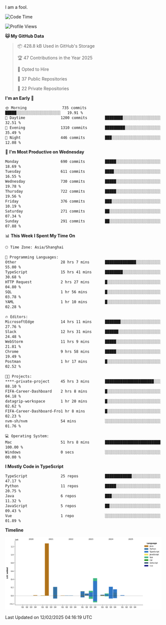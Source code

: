 I am a fool.

<!--START_SECTION:waka-->
![Code Time](http://img.shields.io/badge/Code%20Time-2%2C551%20hrs%2032%20mins-blue)

![Profile Views](http://img.shields.io/badge/Profile%20Views-3-blue)

**🐱 My GitHub Data** 

> 📦 428.8 kB Used in GitHub's Storage 
 > 
> 🏆 47 Contributions in the Year 2025
 > 
> 💼 Opted to Hire
 > 
> 📜 37 Public Repositories 
 > 
> 🔑 22 Private Repositories 
 > 
**I'm an Early 🐤** 

```text
🌞 Morning                735 commits         █████░░░░░░░░░░░░░░░░░░░░   19.91 % 
🌆 Daytime                1200 commits        ████████░░░░░░░░░░░░░░░░░   32.51 % 
🌃 Evening                1310 commits        █████████░░░░░░░░░░░░░░░░   35.49 % 
🌙 Night                  446 commits         ███░░░░░░░░░░░░░░░░░░░░░░   12.08 % 
```
📅 **I'm Most Productive on Wednesday** 

```text
Monday                   690 commits         █████░░░░░░░░░░░░░░░░░░░░   18.69 % 
Tuesday                  611 commits         ████░░░░░░░░░░░░░░░░░░░░░   16.55 % 
Wednesday                730 commits         █████░░░░░░░░░░░░░░░░░░░░   19.78 % 
Thursday                 722 commits         █████░░░░░░░░░░░░░░░░░░░░   19.56 % 
Friday                   376 commits         ███░░░░░░░░░░░░░░░░░░░░░░   10.19 % 
Saturday                 271 commits         ██░░░░░░░░░░░░░░░░░░░░░░░   07.34 % 
Sunday                   291 commits         ██░░░░░░░░░░░░░░░░░░░░░░░   07.88 % 
```


📊 **This Week I Spent My Time On** 

```text
🕑︎ Time Zone: Asia/Shanghai

💬 Programming Languages: 
Other                    28 hrs 7 mins       ██████████████░░░░░░░░░░░   55.00 % 
TypeScript               15 hrs 41 mins      ████████░░░░░░░░░░░░░░░░░   30.68 % 
HTTP Request             2 hrs 27 mins       █░░░░░░░░░░░░░░░░░░░░░░░░   04.80 % 
SQL                      1 hr 56 mins        █░░░░░░░░░░░░░░░░░░░░░░░░   03.78 % 
YAML                     1 hr 10 mins        █░░░░░░░░░░░░░░░░░░░░░░░░   02.28 % 

🔥 Editors: 
MicrosoftEdge            14 hrs 11 mins      ███████░░░░░░░░░░░░░░░░░░   27.76 % 
Slack                    12 hrs 31 mins      ██████░░░░░░░░░░░░░░░░░░░   24.48 % 
WebStorm                 11 hrs 9 mins       █████░░░░░░░░░░░░░░░░░░░░   21.81 % 
Chrome                   9 hrs 58 mins       █████░░░░░░░░░░░░░░░░░░░░   19.49 % 
Postman                  1 hr 17 mins        █░░░░░░░░░░░░░░░░░░░░░░░░   02.52 % 

🐱‍💻 Projects: 
****-private-project     45 hrs 3 mins       ██████████████████████░░░   88.10 % 
FIFA-Career-Dashboard    2 hrs 8 mins        █░░░░░░░░░░░░░░░░░░░░░░░░   04.18 % 
datagrip-workspace       1 hr 20 mins        █░░░░░░░░░░░░░░░░░░░░░░░░   02.62 % 
FIFA-Career-Dashboard-Fro1 hr 8 mins         █░░░░░░░░░░░░░░░░░░░░░░░░   02.23 % 
nvm-sh/nvm               54 mins             ░░░░░░░░░░░░░░░░░░░░░░░░░   01.76 % 

💻 Operating System: 
Mac                      51 hrs 8 mins       █████████████████████████   100.00 % 
Windows                  0 secs              ░░░░░░░░░░░░░░░░░░░░░░░░░   00.00 % 
```

**I Mostly Code in TypeScript** 

```text
TypeScript               25 repos            ████████████░░░░░░░░░░░░░   47.17 % 
Python                   11 repos            █████░░░░░░░░░░░░░░░░░░░░   20.75 % 
Java                     6 repos             ███░░░░░░░░░░░░░░░░░░░░░░   11.32 % 
JavaScript               5 repos             ██░░░░░░░░░░░░░░░░░░░░░░░   09.43 % 
Vue                      1 repo              ░░░░░░░░░░░░░░░░░░░░░░░░░   01.89 % 
```



**Timeline**

![Lines of Code chart](https://raw.githubusercontent.com/VeejaLiu/VeejaLiu/master/assets/bar_graph.png)


 Last Updated on 12/02/2025 04:16:19 UTC
<!--END_SECTION:waka-->
